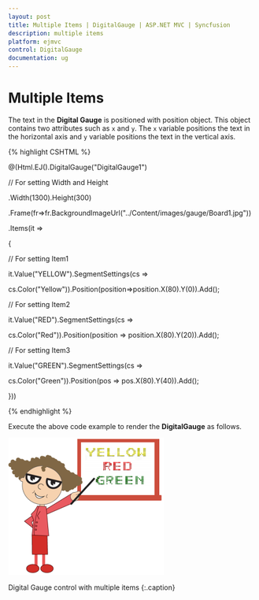 ```yaml
---
layout: post
title: Multiple Items | DigitalGauge | ASP.NET MVC | Syncfusion
description: multiple items 
platform: ejmvc
control: DigitalGauge
documentation: ug
---
```


# Multiple Items 

The text in the **Digital Gauge** is positioned with position object. This object contains two attributes such as `x` and `y`. The `x` variable positions the text in the horizontal axis and `y` variable positions the text in the vertical axis.


{% highlight CSHTML %}

@(Html.EJ().DigitalGauge("DigitalGauge1")

// For setting Width and Height

.Width(1300).Height(300)

.Frame(fr=>fr.BackgroundImageUrl("../Content/images/gauge/Board1.jpg"))

.Items(it =>

{

// For setting Item1

it.Value("YELLOW").SegmentSettings(cs =>

cs.Color("Yellow")).Position(position=>position.X(80).Y(0)).Add();

// For setting Item2

it.Value("RED").SegmentSettings(cs =>

cs.Color("Red")).Position(position => position.X(80).Y(20)).Add();

// For setting Item3

it.Value("GREEN").SegmentSettings(cs =>

cs.Color("Green")).Position(pos => pos.X(80).Y(40)).Add();

}))

{% endhighlight %}

Execute the above code example to render the **DigitalGauge** as follows.

![](Multiple-Items_images/Multiple-Items_img1.png)

Digital Gauge control with multiple items
{:.caption}